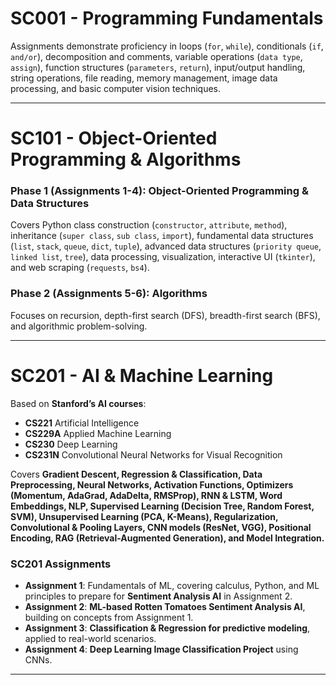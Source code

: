 # **SC001 - Programming Fundamentals**  
Assignments demonstrate proficiency in loops (`for`, `while`), conditionals (`if`, `and/or`), decomposition and comments, variable operations (`data type`, `assign`), function structures (`parameters`, `return`), input/output handling, string operations, file reading, memory management, image data processing, and basic computer vision techniques.  

---

# **SC101 - Object-Oriented Programming & Algorithms**  
### **Phase 1 (Assignments 1-4): Object-Oriented Programming & Data Structures**  
Covers Python class construction (`constructor`, `attribute`, `method`), inheritance (`super class`, `sub class`, `import`), fundamental data structures (`list`, `stack`, `queue`, `dict`, `tuple`), advanced data structures (`priority queue`, `linked list`, `tree`), data processing, visualization, interactive UI (`tkinter`), and web scraping (`requests`, `bs4`).  

### **Phase 2 (Assignments 5-6): Algorithms**  
Focuses on recursion, depth-first search (DFS), breadth-first search (BFS), and algorithmic problem-solving.

---

# **SC201 - AI & Machine Learning**  
Based on **Stanford’s AI courses**:  
- **CS221** Artificial Intelligence  
- **CS229A** Applied Machine Learning  
- **CS230** Deep Learning  
- **CS231N** Convolutional Neural Networks for Visual Recognition  

Covers **Gradient Descent, Regression & Classification, Data Preprocessing, Neural Networks, Activation Functions, Optimizers (Momentum, AdaGrad, AdaDelta, RMSProp), RNN & LSTM, Word Embeddings, NLP, Supervised Learning (Decision Tree, Random Forest, SVM), Unsupervised Learning (PCA, K-Means), Regularization, Convolutional & Pooling Layers, CNN models (ResNet, VGG), Positional Encoding, RAG (Retrieval-Augmented Generation), and Model Integration.**  

### **SC201 Assignments**  
- **Assignment 1**: Fundamentals of ML, covering calculus, Python, and ML principles to prepare for **Sentiment Analysis AI** in Assignment 2.  
- **Assignment 2**: **ML-based Rotten Tomatoes Sentiment Analysis AI**, building on concepts from Assignment 1.  
- **Assignment 3**: **Classification & Regression for predictive modeling**, applied to real-world scenarios.  
- **Assignment 4**: **Deep Learning Image Classification Project** using CNNs.  

---

